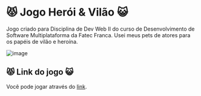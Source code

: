 
# 😾 Jogo Herói & Vilão 😺

Jogo criado para Disciplina de Dev Web II do curso de Desenvolvimento de Software Multiplataforma da Fatec Franca.
Usei meus pets de atores para os papéis de vilão e heroína.

![image](https://github.com/nathanbizinoto/ProvaDesWebII/assets/132208052/edab1e4b-62b0-4c75-b2ec-7d336548d9d2)


## 😾 Link do jogo 😺

Você pode jogar através do [link](https://jupivsvenus.netlify.app/).


